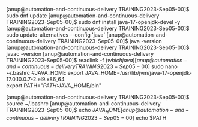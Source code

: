 [anup@automation-and-continuous-delivery TRAINING2023-Sep05-00]$ sudo dnf update
[anup@automation-and-continuous-delivery TRAINING2023-Sep05-00]$ sudo dnf install java-17-openjdk-devel -y
[anup@automation-and-continuous-delivery TRAINING2023-Sep05-00]$ sudo update-alternatives --config 'java'
[anup@automation-and-continuous-delivery TRAINING2023-Sep05-00]$ java -version
[anup@automation-and-continuous-delivery TRAINING2023-Sep05-00]$ javac -version
[anup@automation-and-continuous-delivery TRAINING2023-Sep05-00]$ readlink -f $(which java)
[anup@automation-and-continuous-delivery TRAINING2023-Sep05-00]$ sudo nano ~/.bashrc
#JAVA_HOME
export JAVA_HOME=/usr/lib/jvm/java-17-openjdk-17.0.10.0.7-2.el9.x86_64         
export PATH="$PATH:$JAVA_HOME/bin"

[anup@automation-and-continuous-delivery TRAINING2023-Sep05-00]$ source ~/.bashrc
[anup@automation-and-continuous-delivery TRAINING2023-Sep05-00]$ echo $JAVA_HOME
[anup@automation-and-continuous-delivery TRAINING2023-Sep05-00]$ echo $PATH